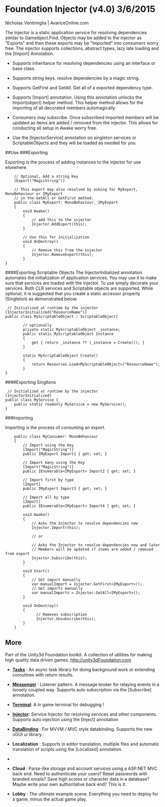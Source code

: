 # Foundation Injector (v4.0) 3/6/2015

Nicholas Ventimiglia | AvariceOnline.com

The Injector is a static application service for resolving dependencies similar to Gameibject.Find.
Objects may be added to the injector as "Exports" and then these exports
may be "Imported" into consumers worry free. The injector supports collections, abstract types, lazy late loading and the [Import] Annotation.

- Supports inheritance for resolving dependencies using an interface or base class.

- Supports string keys. resolve dependencies by a magic string.

- Supports GetFirst and GetAll. Get all of a exported dependency type. 

- Supports [Import] annotation. Using this annotation unlocks the Import(object) helper method.
  This helper method allows for the importing of all decorated members automagically.

- Consumers may subscribe. Once subscribed imported members will be updated as items are added / removed from the injector.
  This allows for conducting all setup in Awake worry free.

- Use the [InjectorService] annotation on singleton services or ScriptableObjects and they will be loaded as needed for you.
  
##Use
###Exporting

Exporting is the process of adding instances to the injector for use elsewhere.
````
    // Optional, Add a string Key
    [Export("MagicString")]

    // This export may also resolved by asking for MyExport, MonoBehaviour or IMyExport
    // in the GetAll or GetFirst method.
    public class MyExport: MonoBehaviour, IMyExport
    {
        void Awake()
        {
            // add this to the injector
            Injector.AddExport(this);
        }

        // Use this for initialization
        void OnDestroy()
        {
            // Remove this from the injector
            Injector.RemoveExport(this);
        }
}
````

####Exporting Scriptable Objects
The InjectorInitialized annotation automates the initialization of application services. You may use it to make sure that services are loaded
with the injector. To use simply decorate your services. Both CLR services and Scriptable objects are supported. While optional, it is suggested
that you create a static accessor property (Singleton) as demonstrated below.
````
 // Initialized at runtime by the injector
[InjectorInitialized("ResourceName")]
public class MyScriptableObject : ScriptableObject{	

		// optionally
        private static MyScriptableObject _instance;
        public static MyScriptableObject Instance
        {
            get { return _instance ?? (_instance = Create()); }
        }

        static MyScriptableObject Create()
        {
            return Resources.Load<MyScriptableObject>("ResourceName");
        }
}
````
####Exporting Singltons
````
 // Initialized at runtime by the injector
[InjectorInitialized]
public class MyService {
	public static readonly MyService = new MyService();
}
````

###Importing

Importing is the process of consuming an export.

````
    public class MyConsumer: MonoBehaviour
    {
		// Import using the Key
        [Import("MagicString")]
        public IMyExport Import1 { get; set; }

		// Import many using the Key
        [Import("MagicString")]
        public IEnumerable<IMyExport> Import2 { get; set; }

		// Import first by type
        [Import]
        public IMyExport Import3 { get; set; }

		// Import all by type
        [Import]
        public IEnumerable<IMyExport> Import4 { get; set; }

        void Awake()
        {
			// Asks the Injector to resolve dependencies now
			Injector.Import(this);

			// or
	
			// Asks the Injector to resolve dependencies now and later
			// Members will be updated if items are added / removed from export
			Injector.Subscribe(this);
        }

        void Start()
        {	
			// Get import manually
			var manualImport = Injector.GetFirst<IMyExport>();
			// Get imports manually
			var manualImports = Injector.GetAll<IMyExport>();
        }

        void OnDestroy()
        {	
			  // Removes subscription
			  Injector.Unsubscribe(this);
        }
	}
````

## More

Part of the Unity3d Foundation toolkit. A collection of utilities for making high quality data driven games. http://unity3dFoundation.com

- [**Tasks**](https://github.com/NVentimiglia/Unity3d-Async-Task) : An async task library for doing background work or extending coroutines with return results.

- [**Messenger**](https://github.com/NVentimiglia/Unity3d-Event-Messenger) : Listener pattern. A message broker for relaying events in a loosely coupled way. Supports auto subscription via the [Subscribe] annotation.

- [**Terminal**](https://github.com/NVentimiglia/Unity3d-uGUI-Terminal): A in game terminal for debugging !

- [**Injector**](https://github.com/NVentimiglia/Unity3d-Service-Injector): Service Injector for resolving services and other components. Supports auto injection using the [Inject] annotation

- [**DataBinding**](https://github.com/NVentimiglia/Unity3d-Databinding-Mvvm-Mvc) : For MVVM / MVC style databinding. Supports the new uGUI ui library.

- **Localization** : Supports in editor translation, multiple files and automatic translation of scripts using the [Localized] annotation.
- 
- **Cloud** : Parse-like storage and account services using a ASP.NET MVC back end. Need to authenticate your users? Reset passwords with branded emails? Save high scores or character data in a database? Maybe write your own authoritative back end? This is it.

- **Lobby** : The ultimate example scene. Everything you need to deploy for a game, minus the actual game play.
